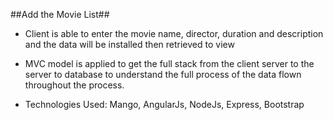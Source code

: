##Add the Movie List##
* Client is able to enter the movie name, director, duration and description and the data will be installed then retrieved to view

* MVC model is applied to get the full stack from the client server to the server to database to understand the full process of the data flown throughout the process.

* Technologies Used:
Mango, AngularJs, NodeJs, Express, Bootstrap
